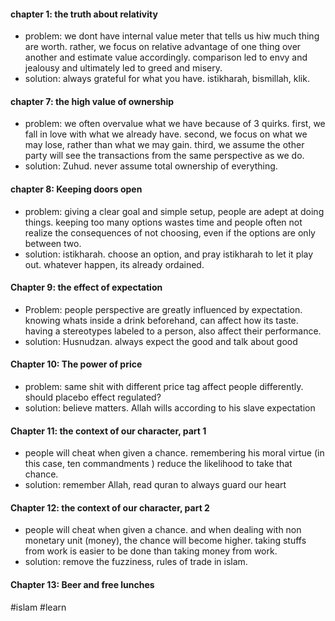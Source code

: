 
#### chapter 1: the truth about relativity
- problem: we dont have internal value meter that tells us hiw much thing are worth. rather, we focus on relative advantage of one thing over another and estimate value accordingly. comparison led to envy and jealousy and ultimately led to greed and misery.
- solution: always grateful for what you have. istikharah, bismillah, klik.
#### chapter 7: the high value of ownership
- problem: we often overvalue what we have because of 3 quirks. first, we fall in love with what we already have. second, we focus on what we may lose, rather than what we may gain. third, we assume the other party will see the transactions from the same perspective as we do.
- solution: Zuhud. never assume total ownership of everything.
#### chapter 8: Keeping doors open
- problem: giving a clear goal and simple setup, people are adept at doing things. keeping too many options wastes time and people often not realize the consequences of not choosing, even if the options are only between two.
- solution: istikharah. choose an option, and pray istikharah to let it play out. whatever happen, its already ordained.
#### Chapter 9: the effect of expectation 
- Problem: people perspective are greatly influenced by expectation. knowing whats inside a drink beforehand, can affect how its taste. having a stereotypes labeled to a person, also affect their performance.
- solution: Husnudzan. always expect the good and talk about good
#### Chapter 10: The power of price
- problem: same shit with different price tag affect people differently. should placebo effect regulated?
- solution: believe matters. Allah wills according to his slave expectation
#### Chapter 11: the context of our character, part 1
- people will cheat when given a chance. remembering his moral virtue (in this case, ten commandments ) reduce the likelihood to take that chance.
- solution: remember Allah, read quran to always guard our heart
#### Chapter 12: the context of our character, part 2
- people will cheat when given a chance. and when dealing with non monetary unit (money), the chance will become higher. taking stuffs from work is easier to be done than taking money from work.
- solution: remove the fuzziness, rules of trade in islam.
#### Chapter 13: Beer and free lunches

#islam #learn